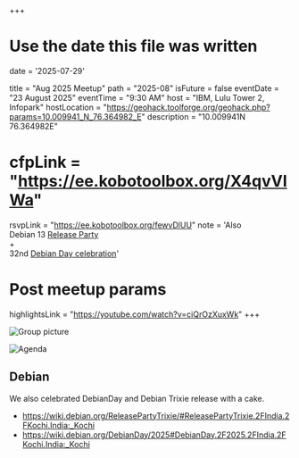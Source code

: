 +++
# Use the date this file was written
date = '2025-07-29'

title = "Aug 2025 Meetup"
path = "2025-08"
isFuture = false
eventDate = "23 August 2025"
eventTime = "9:30 AM"
host = "IBM, Lulu Tower 2, Infopark"
hostLocation = "https://geohack.toolforge.org/geohack.php?params=10.009941_N_76.364982_E"
description = "10.009941N 76.364982E"
# cfpLink = "https://ee.kobotoolbox.org/X4qvVIWa"
rsvpLink = "https://ee.kobotoolbox.org/fewvDlUU"
note = 'Also<br/>Debian 13 <a href="https://wiki.debian.org/ReleasePartyTrixie/">Release Party</a><br/>+<br/>32nd <a href="https://wiki.debian.org/DebianDay/2025">Debian Day celebration</a>'

# Post meetup params
highlightsLink = "https://youtube.com/watch?v=ciQrOzXuxWk"
+++

![Group picture](/images/meetups/2025-08/group.jpg)

![Agenda](/images/meetups/2025-08/agenda.jpg)

## Debian

We also celebrated DebianDay and Debian Trixie release with a cake.

* https://wiki.debian.org/ReleasePartyTrixie/#ReleasePartyTrixie.2FIndia.2FKochi.India:_Kochi
* https://wiki.debian.org/DebianDay/2025#DebianDay.2F2025.2FIndia.2FKochi.India:_Kochi